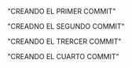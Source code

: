 "CREANDO EL PRIMER COMMIT"

"CREADNO EL SEGUNDO COMMIT"

"CREANDO EL TRERCER COMMIT"

"CREANDO EL CUARTO COMMIT" 